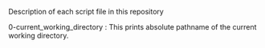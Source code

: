 Description of each script file in this repository

0-current_working_directory : This prints absolute pathname of the current working directory.

